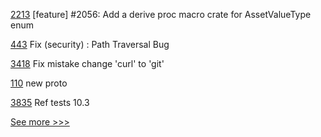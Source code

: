 
[2213](https://github.com/hyperledger/iroha/pull/2213) [feature] #2056: Add a derive proc macro crate for AssetValueType enum

[443](https://github.com/hyperledger/cello/pull/443) Fix (security) : Path Traversal Bug

[3418](https://github.com/hyperledger/fabric/pull/3418) Fix mistake change 'curl' to 'git'

[110](https://github.com/hyperledger-labs/fabex/pull/110) new proto

[3835](https://github.com/hyperledger/besu/pull/3835) Ref tests 10.3


[See more >>>](https://start-here.hyperledger.org/pull-requests)
